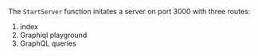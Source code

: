 The `StartServer` function initates a server on port 3000 with three routes:

1. index
1. Graphiql playground
1. GraphQL queries